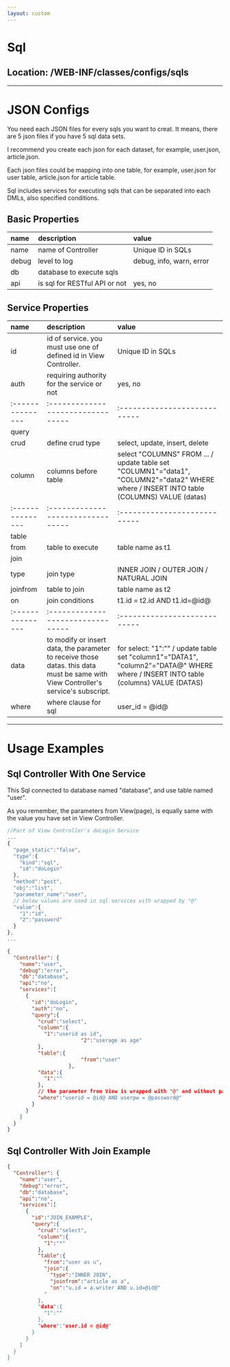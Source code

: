 ```yaml
---
layout: custom
---
```


# Sql

## Location: /WEB-INF/classes/configs/sqls

-----

# JSON Configs

You need each JSON files for every sqls you want to creat. It means, there are 5 json files if you have 5 sql data sets.

I recommend you create each json for each dataset, for example, user.json, article.json.

Each json files could be mapping into one table, for example, user.json for user table, article.json for article table.

Sql includes services for executing sqls that can be separated into each DMLs, also specified conditions.

## Basic Properties

| name           | description                     | value                      |
|:---------------|:--------------------------------|:---------------------------| 
| name           | name of Controller              | Unique ID in SQLs          |
| debug          | level to log                    | debug, info, warn, error   |
| db             | database to execute sqls        |   |
| api            | is sql for RESTful API or not   | yes, no |

## Service Properties

| name           | description                     | value                      |
|:---------------|:--------------------------------|:---------------------------| 
| id             | id of service. you must use one of defined id in View Controller.              | Unique ID in SQLs          |
| auth           | requiring authority for the service or not                                     | yes, no                    |
|:---------------|:--------------------------------|:---------------------------| 
| query                                                                         |
| crud           | define crud type                | select, update, insert, delete          |
| column         | columns before table   | select "COLUMNS" FROM ... / update table set "COLUMN1"="data1", "COLUMN2"="data2" WHERE where / INSERT INTO table (COLUMNS) VALUE (datas)|
|:---------------|:--------------------------------|:---------------------------| 
| table                                                                         |
| from           | table to execute                | table name as t1           | 
| join                                                                          |
| type           | join type                       | INNER JOIN / OUTER JOIN / NATURAL JOIN          | 
| joinfrom       | table to join                   | table name as t2           | 
| on             | join conditions                 | t1.id = t2.id AND t1.id=@id@ |
|:---------------|:--------------------------------|:---------------------------| 
| data           | to modify or insert data, the parameter to receive those datas. this data must be same with View Controller's service's subscript.               | for select: "1":"" / update table set "column1"="DATA1", "column2"="DATA@" WHERE where / INSERT INTO table (columns) VALUE (DATAS)| 
| where          | where clause for sql            | user_id = @id@             | 

-----
# Usage Examples

## Sql Controller With One Service

This Sql connected to database named "database", and use table named "user".

As you remember, the parameters from View(page), is equally same with the value you have set in View Controller.
```javascript
//Part of View Controller's doLogin Service
...
{
  "page_static":"false",
  "type":{
    "kind":"sql",
    "id":"doLogin"
  },
  "method":"post",
  "obj":"list",
  "parameter_name":"user",
  // below values are used in sql services with wrapped by "@"
  "value":{
    "1":"id",
    "2":"password"
  }
},
...
```

```json
{
  "Controller": {
    "name":"user",
    "debug":"error",
    "db":"database",
    "api":"no",
    "services":[
      {
        "id":"doLogin",
        "auth":"no",
        "query":{
          "crud":"select",
          "column":{
            "1":"userid as id",
                        "2":"userage as age"
          },
          "table":{
                        "from":"user"
                    },
          "data":{
            "1":""
          },
          // the parameter from View is wrapped with "@" and without parameter_name
          "where":"userid = @id@ AND userpw = @password@"
        }
      }
    ]
  }
}
```

## Sql Controller With Join Example

```json
{
  "Controller": {
    "name":"user",
    "debug":"error",
    "db":"database",
    "api":"no",
    "services":[
      {
        "id":"JOIN_EXAMPLE",
        "query":{
          "crud":"select",
          "column":{
            "1":"*"
          },
          "table":{
            "from":"user as u",
            "join":{
              "type":"INNER JOIN",
              "joinfrom":"article as a",
              "on":"u.id = a.writer AND u.id=@id@"
            "
          },
          "data":{
            "1":""
          },
          "where":"user.id = @id@"
        }
      }
    ]
  }
}
```
